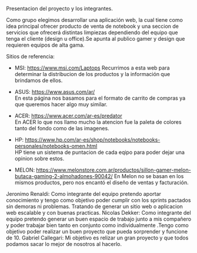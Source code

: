 Presentacion del proyecto y los integrantes.
 
Como grupo elegimos desarrollar una aplicación web, la cual tiene como idea principal ofrecer producto de venta de
notebook y una seccion de servicios que ofrecerá distintas limpiezas dependiendo del equipo que tenga el cliente
(design u office).Se apunta al publico gamer y design que requieren equipos de alta gama.

Sitios de referencia:

- MSI: https://www.msi.com/Laptops
Recurrimos a esta web para determinar la distribucion de los productos y la información que brindamos de ellos.

- ASUS: https://www.asus.com/ar/  
En esta página nos basamos para el formato de carrito de compras ya que queremos hacer algo muy similar.

- ACER: https://www.acer.com/ar-es/predator  
En ACER lo que nos llamo mucho la atencion fue la paleta de colores tanto del fondo como de las imagenes.

- HP: https://www.hp.com/ar-es/shop/notebooks/notebooks-personales/notebooks-omen.html  
HP tiene un sistema de puntacion de cada eqipo para poder dejar una opinion sobre estos.

- MELON: https://www.melonstore.com.ar/productos/sillon-gamer-melon-butaca-gaming-2-almohadones-90042/
En Melon no se basan en los mismos productos, pero nos encantó el diseño de ventas y facturación.

Jeronimo Renaldi: Como integrante del equipo pretendo aportar conocimiento y tengo como objetivo poder cumplir con los sprints pactados sin demoras ni problemas. Tratando de generar un sitio web o aplicacion web escalable y con buenas practicas.
Nicolas Dekker: Como integrante del equipo pretendo generar un buen espacio de trabajo junto a mis compañero y poder trabajar bien tanto en conjunto como individualmente .Tengo como objetivo poder realizar un buen proyecto que pueda sorprender y funcione de 10.
Gabriel Callegari: Mi objetivo es relizar un gran proyecto y que todos podamos sacar lo mejor de nosotros al hacerlo.


